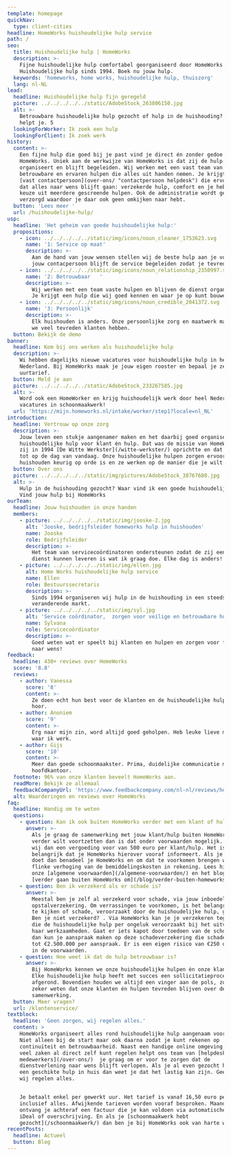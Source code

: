 ```yaml
---
template: homepage
quickNav:
  type: client-cities
headline: HomeWorks huishoudelijke hulp service
path: /
seo:
  title: Huishoudelijke hulp | HomeWorks
  description: >-
    Fijne huishoudelijke hulp comfortabel georganiseerd door HomeWorks.
    Huishoudelijke hulp sinds 1994. Boek nu jouw hulp.
  keywords: 'homeworks, home works, huishoudelijke hulp, thuiszorg'
  lang: nl-NL
lead:
  headline: Huishoudelijke hulp fijn geregeld
  picture: ../../../../../static/AdobeStock_263806150.jpg
  alt: >-
    Betrouwbare huishoudelijke hulp gezocht of hulp in de huishouding? HomeWorks
    helpt je. 5
  lookingForWorker: Ik zoek een hulp
  lookingForClient: Ik zoek werk
history:
  content: >-
    Een fijne hulp die goed bij je past vind je direct én zonder gedoe bij
    HomeWorks. Uniek aan de werkwijze van HomeWorks is dat zij de hulp
    organiseert en blijft begeleiden. Wij werken met een vast team van
    betrouwbare en ervaren hulpen die alles uit handen nemen. Je krijgt een
    [vast contactpersoon](over-ons/ "contactpersoon helpdesk") die ervoor zorgt
    dat alles naar wens blijft gaan: verzekerde hulp, comfort en je hebt de
    keuze uit meerdere gescreende hulpen. Ook de administratie wordt geheel
    verzorgd waardoor je daar ook geen omkijken naar hebt.
  button: 'Lees meer '
  url: /huishoudelijke-hulp/
usp:
  headline: 'Het geheim van goede huishoudelijke hulp:'
  propositions:
    - icon: ../../../../../static/img/icons/noun_cleaner_1753623.svg
      name: '1: Service op maat'
      description: >-
        Aan de hand van jouw wensen stellen wij de beste hulp aan je voor en
        jouw contacpersoon blijft de service begeleiden zodat je tevreden blijft
    - icon: ../../../../../static/img/icons/noun_relationship_2350997.svg
      name: '2: Betrouwbaar   '
      description: >-
        Wij werken met een team vaste hulpen en blijven de dienst organiseren.
        Je krijgt een hulp die wij goed kennen en waar je op kunt bouwen
    - icon: ../../../../../static/img/icons/noun_credible_2041372.svg
      name: '3: Persoonlijk'
      description: >-
        Elk huishouden is anders. Onze persoonlijke zorg en maatwerk maakt dat
        we veel tevreden klanten hebben.
  button: Bekijk de demo
banner:
  headline: Kom bij ons werken als huishoudelijke hulp
  description: >-
    Wi hebben dagelijks nieuwe vacatures voor huishoudelijke hulp in heel
    Nederland. Bij HomeWorks maak je jouw eigen rooster en bepaal je zelf jouw
    uurtarief.
  button: Meld je aan
  picture: ../../../../../static/AdobeStock_233267585.jpg
  alt: >-
    Word ook een HomeWorker en krijg huishoudelijk werk door heel Nederland voor
    vacatures in schoonmaakwerk!
  url: 'https://mijn.homeworks.nl/intake/worker/step1?locale=nl_NL'
introduction:
  headline: Vertrouw op onze zorg
  description: >-
    Jouw leven een stukje aangenamer maken en het daarbij goed organiseren van
    huishoudelijke hulp voor klant én hulp. Dat was de missie van HomeWorks toen
    zij in 1994 [De Witte Werkster](/witte-werkster/) oprichtte en dat doet ze
    tot op de dag van vandaag. Onze huishoudelijke hulpen zorgen ervoor dat jouw
    huishouden keurig op orde is en ze werken op de manier die je wilt.
  button: Over ons
  picture: ../../../../../static/img/pictures/AdobeStock_38767680.jpg
  alt: >-
    Hulp in de huishouding gezocht? Waar vind ik een goede huishoudelijke hulp?
    Vind jouw hulp bij HomeWorks
ourTeam:
  headline: Jouw huishouden in onze handen
  members:
    - picture: ../../../../../static/img/jooske-2.jpg
      alt: 'Jooske, bedrijfsleider homeworks hulp in huishouden'
      name: Jooske
      role: Bedrijfsleider
      description: >-
        Het team van servicecoördinatoren ondersteunen zodat de zij een goede
        dienst kunnen leveren is wat ik graag doe. Elke dag is anders!
    - picture: ../../../../../static/img/ellen.jpg
      alt: Home Works huishoudelijke hulp service
      name: Ellen
      role: Bestuurssecretaris
      description: >-
        Sinds 1994 organiseren wij hulp in de huishouding in een steeds
        veranderende markt.
    - picture: ../../../../../static/img/syl.jpg
      alt: 'Service coördinator,  zorgen voor veilige en betrouwbare hulp'
      name: Sylvana
      role: Servicecoördinator
      description: >-
        Goed weten wat er speelt bij klanten en hulpen en zorgen voor fijne hulp
        naar wens!
feedback:
  headline: 430+ reviews over HomeWorks
  score: '8.8'
  reviews:
    - author: Vanessa
      score: '8'
      content: >-
        Ze doen echt hun best voor de klanten en de huishoudelijke hulpen. Top
        hoor.
    - author: Anoniem
      score: '9'
      content: >-
        Erg naar mijn zin, word altijd goed geholpen. Heb leuke lieve mensen
        waar ik werk.
    - author: Gijs
      score: '10'
      content: >-
        Meer dan goede schoonmaakster. Prima, duidelijke communicatie met het
        hoofdkantoor.
  footnote: 96% van onze klanten beveelt HomeWorks aan.
  readMore: Bekijk ze allemaal
  feedbackCompanyUrl: 'https://www.feedbackcompany.com/nl-nl/reviews/home-works/'
  alt: Waarderingen en reviews over HomeWorks
faq:
  headline: Handig om te weten
  questions:
    - question: Kan ik ook buiten HomeWorks verder met een klant of hulp?
      answer: >-
        Als je graag de samenwerking met jouw klant/hulp buiten HomeWorks om
        verder wilt voortzetten dan is dat onder voorwaarden mogelijk. Zo vragen
        wij dan een vergoeding voor van 500 euro per klant/hulp. Het is dan
        belangrijk dat je HomeWorks hierover vooraf informeert. Als je dit niet
        doet dan benadeel je HomeWorks en om dat te voorkomen brengen we dan een
        flinke verhoging van de bemiddelingskosten in rekening. Lees hierover in
        onze [algemene voorwaarden](/algemene-voorwaarden/) en het blog over
        [verder gaan buiten HomeWorks om](/blog/verder-buiten-homeworks-om/)
    - question: Ben ik verzekerd als er schade is?
      answer: >-
        Meestal ben je zelf al verzekerd voor schade, via jouw inboedel- of
        opstalverzekering. Om verrassingen te voorkomen, is het belangrijk om na
        te kijken of schade, veroorzaakt door de huishoudelijke hulp, gedekt is.
        Ben je niet verzekerd? . Via HomeWorks kan je je verzekeren tegen schade
        die de huishoudelijke hulp per ongeluk veroorzaakt bij het uitvoeren van
        haar werkzaamheden. Gaat er iets kapot door toedoen van de schoonmaker,
        dan kun je aanspraak maken op deze schadeverzekering die schades dekt
        tot €2.500.000 per aanspraak. Er is een eigen risico van €250 opgenomen
        in de voorwaarden.
    - question: Hoe weet ik dat de hulp betrouwbaar is?
      answer: >-
        Bij HomeWorks kennen we onze huishoudelijke hulpen én onze klanten goed.
        Elke huishoudelijke hulp heeft met succes een sollicitatieprocedure
        afgerond. Bovendien houden we altijd een vinger aan de pols, zodat we
        zeker weten dat onze klanten én hulpen tevreden blijven over de
        samenwerking.
  button: Meer vragen?
  url: /klantenservice/
textblock:
  headline: 'Geen zorgen, wij regelen alles.'
  content: >
    HomeWorks organiseert alles rond huishoudelijke hulp aangenaam voor jou.
    Niet alleen bij de start maar ook daarna zodat je kunt rekenen op
    continuïteit en betrouwbaarheid. Naast een handige online omgeving waarin je
    veel zaken al direct zelf kunt regelen helpt ons team van [helpdesk
    medewerkers](/over-ons/)  je graag om er voor te zorgen dat de
    dienstverlening naar wens blijft verlopen. Als je al even gezocht hebt naar
    een geschikte hulp in huis dan weet je dat het lastig kan zijn. Geen zorgen,
    wij regelen alles.


    Je betaalt enkel per gewerkt uur. Het tarief is vanaf 16,50 euro per uur
    inclusief alles. Afwijkende tarieven worden vooraf besproken. Maandelijks
    ontvang je achteraf een factuur die je kan voldoen via automatische incasso,
    iDeal of overschrijving. En als je [schoonmaakwerk hebt
    gezocht](/schoonmaakwerk/) dan ben je bij HomeWorks ook van harte welkom!
recentPosts:
  headline: Actueel
  button: Blog
---
```


